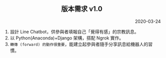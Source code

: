 <h2 align="center">版本需求 v1.0</h2>

<p align="right">2020-03-24</p>

1. 設計 Line Chatbot，供參與者填報自己「覺得有感」的宗教訊息。
2. 以 Python(Anaconda)+Django 架構，搭配 Ngrok 實作。
3. `轉傳 (forward) 的動作很重要`，能建立起參與者隨手分享訊息給機器人的習慣。
